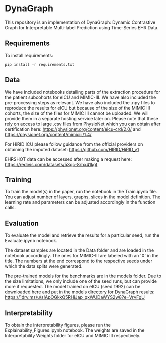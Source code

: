 # DynaGraph

This repository is an implementation of DynaGraph: Dynamic Contrastive Graph for Interpretable Multi-label Prediction using Time-Series EHR Data. 

## Requirements

To install requirements:

```setup
pip install -r requirements.txt
```
## Data

We have included notebooks detailing parts of the extraction procedure for the patient subcohorts for eICU and MIMIC-III. We have also included the pre-processing steps as relevant. We have also included the .npy files to reproduce the results for eICU but because of the size of the MIMIC III cohorts, the size of the files for MIMIC III cannot be uploaded. We will provide them in a separate hosting service later on. Please note that these rely on access to large .csv files from PhysioNet which you can obtain after certification here: https://physionet.org/content/eicu-crd/2.0/ and https://physionet.org/content/mimiciii/1.4/

For HiRID ICU please follow guidance from the official providers on obtaining the imputed dataset: https://github.com/HIRID/HiRID_v1

EHRSHOT data can be accessed after making a request here: https://redivis.com/datasets/53gc-8rhx41kgt

## Training

To train the model(s) in the paper, run the notebook in the Train.ipynb file. You can adjust number of layers, graphs, slices in the model definition. The learning rate and parameters can be adjusted accordingly in the function calls.

## Evaluation

To evaluate the model and retrieve the results for a particular seed, run the Evaluate.ipynb notebook.

The dataset samples are located in the Data folder and are loaded in the notebook accordingly. The ones for MIMIC-III are labeled with an 'X' in the title. The numbers at the end correspond to the respective seeds under which the data splits were generated.

The pre-trained models for the benchmarks are in the models folder. Due to the size limitations, we only include one of the seed runs, but can provide more if requested. The model trained on eICU (seed 1992) can be downloaded here and put in the models directory for DynaGraph results: https://1drv.ms/u/s!ApOGkkQ5RHiJap_qxWUDaWYS2w8?e=VrvFgU

## Interpretability

To obtain the interpretability figures, please run the Explainability_Figures.ipynb notebook. The weights are saved in the Interpretability Weights folder for eICU and MIMIC III respectively.
